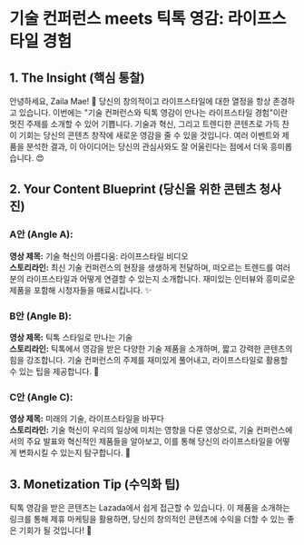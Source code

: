 # 기술 컨퍼런스 meets 틱톡 영감: 라이프스타일 경험

## 1. The Insight (핵심 통찰) 
안녕하세요, Zaila Mae! 🎉 당신의 창의적이고 라이프스타일에 대한 열정을 항상 존경하고 있습니다. 이번에는 "기술 컨퍼런스와 틱톡 영감이 만나는 라이프스타일 경험"이란 멋진 주제를 소개할 수 있어 기쁩니다. 기술과 혁신, 그리고 트렌디한 콘텐츠로 가득 찬 이 기회는 당신의 콘텐츠 창작에 새로운 영감을 줄 수 있을 것입니다. 여러 이벤트와 제품을 분석한 결과, 이 아이디어는 당신의 관심사와도 잘 어울린다는 점에서 더욱 흥미롭습니다. 😍

## 2. Your Content Blueprint (당신을 위한 콘텐츠 청사진)

### A안 (Angle A):
**영상 제목:** 기술 혁신의 아름다움: 라이프스타일 비디오  
**스토리라인:** 최신 기술 컨퍼런스의 현장을 생생하게 전달하며, 떠오르는 트렌드를 여러분의 라이프스타일과 어떻게 연결할 수 있는지 소개합니다. 재미있는 인터뷰와 흥미로운 제품을 포함해 시청자들을 매료시킵니다. ✨

### B안 (Angle B): 
**영상 제목:** 틱톡 스타일로 만나는 기술  
**스토리라인:** 틱톡에서 영감을 받은 다양한 기술 제품을 소개하며, 짧고 강력한 콘텐츠의 힘을 강조합니다. 기술 컨퍼런스의 주제를 재미있게 풀어내고, 라이프스타일로 활용할 수 있는 팁을 제공합니다. 📱

### C안 (Angle C):
**영상 제목:** 미래의 기술, 라이프스타일을 바꾸다  
**스토리라인:** 기술 혁신이 우리의 일상에 미치는 영향을 다룬 영상으로, 기술 컨퍼런스에서의 주요 발표와 혁신적인 제품들을 알아보고, 이를 통해 당신의 라이프스타일을 어떻게 변화시킬 수 있는지 탐구합니다. 🚀

## 3. Monetization Tip (수익화 팁)
틱톡 영감을 받은 콘텐츠는 Lazada에서 쉽게 접근할 수 있습니다. 이 제품을 소개하는 링크를 통해 제휴 마케팅을 활용하면, 당신의 창의적인 콘텐츠에 수익을 더할 수 있는 좋은 기회가 될 것입니다! 💸